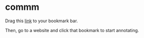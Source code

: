 # commm

Drag this <a href="javascript:void((function(doc){if(typeof jQuery=='undefined'){var script_jQuery=document.createElement('script');script_jQuery.setAttribute('src','//code.jquery.com/jquery-latest.min.js');document.body.appendChild(script_jQuery);console.log('jQuery included ^_^');}else{console.log('jQuery already included ...');}})(document));">link</a> to your bookmark bar.

Then, go to a website and click that bookmark to start annotating.

